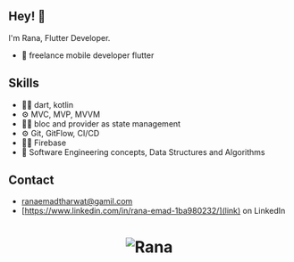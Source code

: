 ## Hey! 👋
I'm Rana, Flutter Developer.

- 🧭 freelance mobile developer flutter 

 

## Skills
-	👨‍💻 dart, kotlin 
-	⚙️ MVC, MVP,  MVVM 
-	👨‍💻 bloc and provider as state management 
-	⚙️ Git, GitFlow, CI/CD
-	👨‍💻 Firebase
-	💽 Software Engineering concepts, Data Structures and Algorithms



## Contact
- [ranaemadtharwat@gamil.com](mailto:link)
- [https://www.linkedin.com/in/rana-emad-1ba980232/](link) on LinkedIn



<h1 align="center">
  <img src="https://github-readme-stats.vercel.app/api?username=ranaa7&show_icons=true&theme=radical" alt="Rana" />
</h1>
